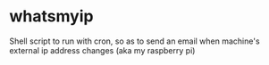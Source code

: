 whatsmyip
=========

Shell script to run with cron, so as to send an email when machine's external ip address changes (aka my raspberry pi)

